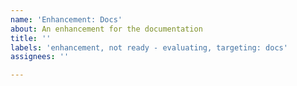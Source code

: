 ```yaml
---
name: 'Enhancement: Docs'
about: An enhancement for the documentation
title: ''
labels: 'enhancement, not ready - evaluating, targeting: docs'
assignees: ''

---
```


